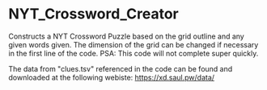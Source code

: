 # NYT_Crossword_Creator
Constructs a NYT Crossword Puzzle based on the grid outline and any given words given. The dimension of the grid can be changed if necessary in the first line of the code. 
PSA: This code will not complete super quickly.

The data from "clues.tsv" referenced in the code can be found and downloaded at the following webiste:
https://xd.saul.pw/data/
